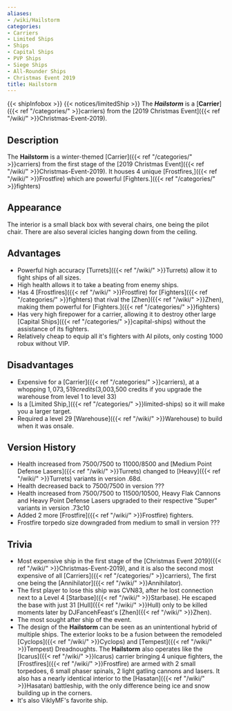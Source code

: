 ```yaml
---
aliases:
- /wiki/Hailstorm
categories:
- Carriers
- Limited Ships
- Ships
- Capital Ships
- PVP Ships
- Siege Ships
- All-Rounder Ships
- Christmas Event 2019
title: Hailstorm
---
```


{{< shipInfobox >}} {{< notices/limitedShip >}} The **_Hailstorm_** is a [**Carrier**]({{< ref "/categories/" >}}carriers) from the [2019 Christmas Event]({{< ref "/wiki/" >}}Christmas-Event-2019).

## Description

The **Hailstorm** is a winter-themed [Carrier]({{< ref "/categories/" >}}carriers) from the first stage of the [2019 Christmas Event]({{< ref "/wiki/" >}}Christmas-Event-2019). It houses 4 unique [Frostfires,]({{< ref "/wiki/" >}}Frostfire) which are powerful [Fighters.]({{< ref "/categories/" >}}fighters)

## Appearance

The interior is a small black box with several chairs, one being the pilot chair. There are also several icicles hanging down from the ceiling.

## Advantages

- Powerful high accuracy [Turrets]({{< ref "/wiki/" >}}Turrets) allow it to fight ships of all sizes.
- High health allows it to take a beating from enemy ships.
- Has 4 [Frostfires]({{< ref "/wiki/" >}}Frostfire) for [Fighters]({{< ref "/categories/" >}}fighters) that rival the [Zhen]({{< ref "/wiki/" >}}Zhen), making them powerful for [Fighters.]({{< ref "/categories/" >}}fighters)
- Has very high firepower for a carrier, allowing it to destroy other large [Capital Ships]({{< ref "/categories/" >}}capital-ships) without the assistance of its fighters.
- Relatively cheap to equip all it's fighters with AI pilots, only costing 1000 robux without VIP.

## Disadvantages

- Expensive for a [Carrier]({{< ref "/categories/" >}}carriers), at a whopping $1,073,519 credits ($3,003,500 credits if you upgrade the warehouse from level 1 to level 33)
- Is a [Limited Ship,]({{< ref "/categories/" >}}limited-ships) so it will make you a larger target.
- Required a level 29 [Warehouse]({{< ref "/wiki/" >}}Warehouse) to build when it was onsale.

## Version History 

- Health increased from 7500/7500 to 11000/8500 and [Medium Point Defense Lasers]({{< ref "/wiki/" >}}Turrets) changed to [Heavy]({{< ref "/wiki/" >}}Turrets) variants in version .68d.
- Health decreased back to 7500/7500 in version ???
- Health increased from 7500/7500 to 11500/10500, Heavy Flak Cannons and Heavy Point Defense Lasers upgraded to their respective "Super" variants in version .73c10
- Added 2 more [Frostfire]({{< ref "/wiki/" >}}Frostfire) fighters.
- Frostfire torpedo size downgraded from medium to small in version ???

## Trivia

- Most expensive ship in the first stage of the [Christmas Event 2019]({{< ref "/wiki/" >}}Christmas-Event-2019), and it is also the second most expensive of all [Carriers]({{< ref "/categories/" >}}carriers), The first one being the [Annihilator]({{< ref "/wiki/" >}}Annihilator).
- The first player to lose this ship was CVN83, after he lost connection next to a Level 4 [Starbase]({{< ref "/wiki/" >}}Starbase). He escaped the base with just 31 [Hull]({{< ref "/wiki/" >}}Hull) only to be killed moments later by DJFancehFeast's [Zhen]({{< ref "/wiki/" >}}Zhen).
- The most sought after ship of the event.
- The design of the **Hailstorm** can be seen as an unintentional hybrid of multiple ships. The exterior looks to be a fusion between the remodeled [Cyclops]({{< ref "/wiki/" >}}Cyclops) and [Tempest]({{< ref "/wiki/" >}}Tempest) Dreadnoughts. The **Hailstorm** also operates like the [Icarus]({{< ref "/wiki/" >}}Icarus) carrier bringing 4 unique fighters, the [Frostfires]({{< ref "/wiki/" >}}Frostfire) are armed with 2 small torpedoes, 6 small phaser spinals, 2 light gatling cannons and lasers. It also has a nearly identical interior to the [Hasatan]({{< ref "/wiki/" >}}Hasatan) battleship, with the only difference being ice and snow building up in the corners.
- It's also ViklyMF's favorite ship.